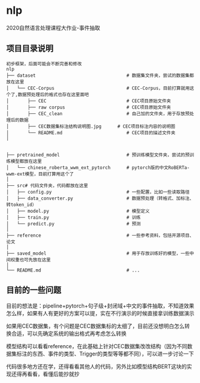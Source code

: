 # nlp
2020自然语言处理课程大作业-事件抽取


## 项目目录说明

```
初步框架，后面可能会不断完善和修改
nlp
├── dataset                                  # 数据集文件夹，尝试的数据集都放在这里
│   └── CEC-Corpus                           # CEC-Corpus，目前打算就用这个了,数据预处理后的格式也存在这里面吧
│       ├── CEC                              # CEC项目原始文件夹
│       ├── raw corpus                       # CEC项目原始文件夹
│       ├── CEC_clean                        # 自己加的文件夹，用于存放预处理后的数据
│       ├── CEC数据集标注结构说明图.jpg      # CEC项目标注内容的说明图
│       └── README.md                        # CEC项目的描述文件夹
│


├── pretrained_model                         # 预训练模型文件夹，尝试的预训练模型都放在这里
│   └── chinese_roberta_wwm_ext_pytorch      # pytorch版的中文RoBERTa-wwm-ext模型，目前打算用这个了
│
├── src# 代码文件夹，代码都放在这里
│   ├── config.py                            # 一些配置，比如一些读取路径
│   ├── data_converter.py                    # 数据预处理（转格式、加标注、转token_id） 
│   ├── model.py                             # 模型定义
│   ├── train.py                             # 训练
│   └── predict.py                           # 预测
│
├── reference                                # 一些参考资料，包括开源项目、论文
│ 
├── saved_model                              # 用于存放训练好的模型，一些中间权重也可先放在这里
│                         
└── README.md                                # ...
```

## 目前的一些问题
目前的想法是：pipeline+pytorch+句子级+封闭域+中文的事件抽取，不知道效果怎么样，如果有人有更好的方案可以提，实在不行演示的时候直接拿训练数据演示

如果用CEC数据集，有个问题是CEC数据集标的太细了，目前还没想明白怎么转换合适，可以先确定系统的输出格式再考虑怎么转换

模型结构可以看看reference，在此基础上针对CEC数据集改改结构（因为不同数据集标注的东西、事件的类型、Trigger的类型等等都不同），可以进一步讨论一下

代码很多地方还在学，还得看看其他人的代码，另外比如模型结构BERT这块的实现还得再看看，看懂后能抄就抄
